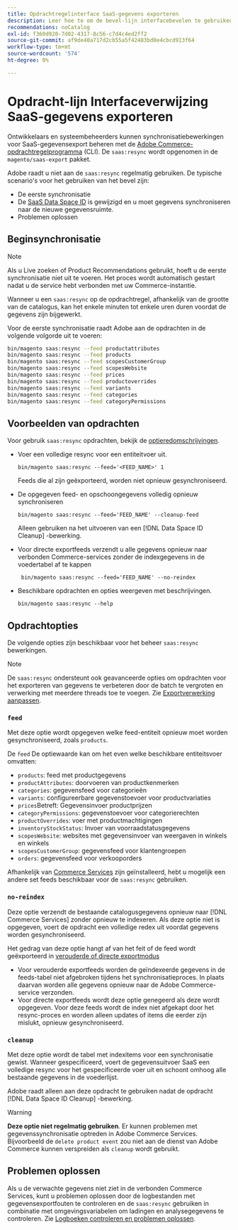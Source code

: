 ```yaml
---
title: Opdrachtregelinterface SaaS-gegevens exporteren
description: Leer hoe te om de bevel-lijn interfacebevelen te gebruiken om voer en processen voor te beheren [!DNL data export extension] voor Adobe Commerce SaaS-diensten.
recommendations: noCatalog
exl-id: f360d920-7d02-4317-8c56-c7d4c4ed2ff2
source-git-commit: af9de40a717d2cb55a5f42483bd0e4cbcd913f64
workflow-type: tm+mt
source-wordcount: '574'
ht-degree: 0%

---
```


# Opdracht-lijn Interfaceverwijzing SaaS-gegevens exporteren

Ontwikkelaars en systeembeheerders kunnen synchronisatiebewerkingen voor SaaS-gegevensexport beheren met de [Adobe Commerce-opdrachtregelprogramma](https://experienceleague.adobe.com/en/docs/commerce-operations/configuration-guide/cli/config-cli) (CLI). De `saas:resync` wordt opgenomen in de `magento/saas-export` pakket.

Adobe raadt u niet aan de `saas:resync` regelmatig gebruiken. De typische scenario&#39;s voor het gebruiken van het bevel zijn:

- De eerste synchronisatie
- De [SaaS Data Space ID](https://experienceleague.adobe.com/en/docs/commerce-admin/config/services/saas) is gewijzigd en u moet gegevens synchroniseren naar de nieuwe gegevensruimte.
- Problemen oplossen

## Beginsynchronisatie

>[!NOTE]
>Als u Live zoeken of Product Recommendations gebruikt, hoeft u de eerste synchronisatie niet uit te voeren. Het proces wordt automatisch gestart nadat u de service hebt verbonden met uw Commerce-instantie.

Wanneer u een `saas:resync` op de opdrachtregel, afhankelijk van de grootte van de catalogus, kan het enkele minuten tot enkele uren duren voordat de gegevens zijn bijgewerkt.

Voor de eerste synchronisatie raadt Adobe aan de opdrachten in de volgende volgorde uit te voeren:

```bash
bin/magento saas:resync --feed productattributes
bin/magento saas:resync --feed products
bin/magento saas:resync --feed scopesCustomerGroup
bin/magento saas:resync --feed scopesWebsite
bin/magento saas:resync --feed prices
bin/magento saas:resync --feed productoverrides
bin/magento saas:resync --feed variants
bin/magento saas:resync --feed categories
bin/magento saas:resync --feed categoryPermissions
```

## Voorbeelden van opdrachten

Voor gebruik `saas:resync` opdrachten, bekijk de [optieredomschrijvingen](#command-options).

- Voer een volledige resync voor een entiteitvoer uit.

  ```
  bin/magento saas:resync --feed='<FEED_NAME>' 1
  ```

  Feeds die al zijn geëxporteerd, worden niet opnieuw gesynchroniseerd.

- De opgegeven feed- en opschoongegevens volledig opnieuw synchroniseren

  ```
  bin/magento saas:resync --feed='FEED_NAME' --cleanup-feed
  ```

  Alleen gebruiken na het uitvoeren van een [!DNL Data Space ID Cleanup] -bewerking.

- Voor directe exportfeeds verzendt u alle gegevens opnieuw naar verbonden Commerce-services zonder de indexgegevens in de voedertabel af te kappen

  ```
   bin/magento saas:resync --feed='FEED_NAME' --no-reindex
  ```

- Beschikbare opdrachten en opties weergeven met beschrijvingen.

  ```
  bin/magento saas:resync --help
  ```

## Opdrachtopties

De volgende opties zijn beschikbaar voor het beheer `saas:resync` bewerkingen.

>[!NOTE]
>
>De `saas:resync` ondersteunt ook geavanceerde opties om opdrachten voor het exporteren van gegevens te verbeteren door de batch te vergroten en verwerking met meerdere threads toe te voegen. Zie [Exportverwerking aanpassen](customize-export-processing.md).

### `feed`

Met deze optie wordt opgegeven welke feed-entiteit opnieuw moet worden gesynchroniseerd, zoals `products`.

De `feed` De optiewaarde kan om het even welke beschikbare entiteitsvoer omvatten:

- `products`: feed met productgegevens
- `productAttributes`: doorvoeren van productkenmerken
- `categories`: gegevensfeed voor categorieën
- `variants`: configureerbare gegevenstoevoer voor productvariaties
- `prices`Betreft: Gegevensinvoer productprijzen
- `categoryPermissions`: gegevenstoevoer voor categorierechten
- `productOverrides`: voer met productmachtigingen
- `inventoryStockStatus`: Invoer van voorraadstatusgegevens
- `scopesWebsite`: websites met gegevensinvoer van weergaven in winkels en winkels
- `scopesCustomerGroup`: gegevensfeed voor klantengroepen
- `orders`: gegevensfeed voor verkooporders

Afhankelijk van [Commerce Services](../landing/saas.md) zijn geïnstalleerd, hebt u mogelijk een andere set feeds beschikbaar voor de `saas:resync` gebruiken.

### `no-reindex`

Deze optie verzendt de bestaande catalogusgegevens opnieuw naar [!DNL Commerce Services] zonder opnieuw te indexeren. Als deze optie niet is opgegeven, voert de opdracht een volledige redex uit voordat gegevens worden gesynchroniseerd.

Het gedrag van deze optie hangt af van het feit of de feed wordt geëxporteerd in [verouderde of directe exportmodus](data-synchronization.md#synchronization-modes)

- Voor verouderde exportfeeds worden de geïndexeerde gegevens in de feeds-tabel niet afgebroken tijdens het synchronisatieproces. In plaats daarvan worden alle gegevens opnieuw naar de Adobe Commerce-service verzonden.
- Voor directe exportfeeds wordt deze optie genegeerd als deze wordt opgegeven. Voor deze feeds wordt de index niet afgekapt door het resync-proces en worden alleen updates of items die eerder zijn mislukt, opnieuw gesynchroniseerd.

### `cleanup`

Met deze optie wordt de tabel met indexitems voor een synchronisatie gewist. Wanneer gespecificeerd, voert de gegevensuitvoer SaaS een volledige resync voor het gespecificeerde voer uit en schoont omhoog alle bestaande gegevens in de voederlijst.

Adobe raadt alleen aan deze opdracht te gebruiken nadat de opdracht [!DNL Data Space ID Cleanup] -bewerking.

>[!WARNING]
>
>**Deze optie niet regelmatig gebruiken**. Er kunnen problemen met gegevenssynchronisatie optreden in Adobe Commerce Services. Bijvoorbeeld de `delete product event` zou niet aan de dienst van Adobe Commerce kunnen verspreiden als `cleanup` wordt gebruikt.

## Problemen oplossen

Als u de verwachte gegevens niet ziet in de verbonden Commerce Services, kunt u problemen oplossen door de logbestanden met gegevensexportfouten te controleren en de `saas:resync` gebruiken in combinatie met omgevingsvariabelen om ladingen en analysegegevens te controleren. Zie [Logboeken controleren en problemen oplossen](troubleshooting-logging.md).
